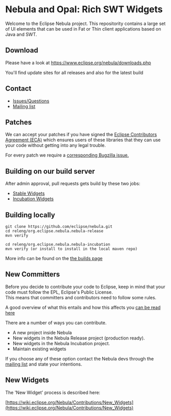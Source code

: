# Nebula and Opal: Rich SWT Widgets
Welcome to the Eclipse Nebula project. This repositority contains a large set of UI elements that can be used in 
Fat or Thin client applications based on Java and SWT.

## Download
Please have a look at https://www.eclipse.org/nebula/downloads.php

You'll find update sites for all releases and also for the latest build

## Contact
* [Issues/Questions](https://github.com/eclipse/nebula/issues)
* [Mailing list](https://dev.eclipse.org/mailman/listinfo/nebula-dev)

## Patches 
We can accept your patches if you have signed the [Eclipse Contributors Agreement (ECA)](https://wiki.eclipse.org/ECA) 
which ensures users of these libraries that they can use your code without getting into any legal trouble.

For every patch we require a [corresponding Bugzilla issue.](https://bugs.eclipse.org/bugs/)

## Building on our build server
After admin approval, pull requests gets build by these two jobs:
 * [Stable Widgets](https://ci.eclipse.org/nebula/job/nebula.stable.github/)
 * [Incubation Widgets](https://ci.eclipse.org/nebula/job/nebula.incubation.github/)

## Building locally
    git clone https://github.com/eclipse/nebula.git
    cd releng/org.eclipse.nebula.nebula-release
    mvn verify
 
    cd releng/org.eclipse.nebula.nebula-incubation
    mvn verify (or install to install in the local maven repo)

More info can be found on the [the builds page](https://wiki.eclipse.org/Nebula/Builds)

## New Committers
Before you decide to contribute your code to Eclipse, keep in mind that your code must follow the EPL, Eclipse's Public License.  
This means that committers and contributors need to follow some rules.

A good overview of what this entails and how this affects you [can be read here](http://www.eclipse.org/legal/#Committers)

There are a number of ways you can contribute. 

* A new project inside Nebula
* New widgets in the Nebula Release project (production ready).
* New widgets in the Nebula Incubation project.
* Maintain existing widgets

If you choose any of these option contact the Nebula devs through the 
[mailing list](https://dev.eclipse.org/mailman/listinfo/nebula-dev)
and state your intentions.

## New Widgets
The 'New Widget' process is described here:

[https://wiki.eclipse.org/Nebula/Contributions/New_Widgets](https://wiki.eclipse.org/Nebula/Contributions/New_Widgets)

